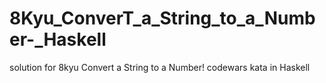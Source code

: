 # 8Kyu_ConverT_a_String_to_a_Number-_Haskell
solution for 8kyu Convert a String to a Number! codewars kata in Haskell 
